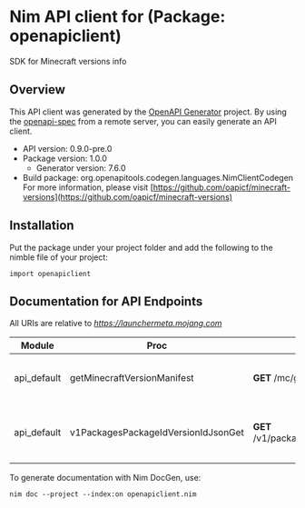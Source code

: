 # Nim API client for  (Package: openapiclient)

SDK for Minecraft versions info

## Overview

This API client was generated by the [OpenAPI Generator](https://openapi-generator.tech) project.  By using the [openapi-spec](https://openapis.org) from a remote server, you can easily generate an API client.

- API version: 0.9.0-pre.0
- Package version: 1.0.0
    - Generator version: 7.6.0
- Build package: org.openapitools.codegen.languages.NimClientCodegen
    For more information, please visit [https://github.com/oapicf/minecraft-versions](https://github.com/oapicf/minecraft-versions)

## Installation

Put the package under your project folder and add the following to the nimble file of your project:

```
import openapiclient
```

## Documentation for API Endpoints

All URIs are relative to *https://launchermeta.mojang.com*

Module | Proc | HTTP request | Description
------------ | ------------- | ------------- | -------------
api_default | getMinecraftVersionManifest | **GET** /mc/game/version_manifest.json | Get Minecraft version manifest
api_default | v1PackagesPackageIdVersionIdJsonGet | **GET** /v1/packages/{packageId}/{versionId}.json | Get Minecraft version package details


To generate documentation with Nim DocGen, use:

```
nim doc --project --index:on openapiclient.nim
```
